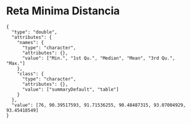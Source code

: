 # Reta Minima Distancia

    {
      "type": "double",
      "attributes": {
        "names": {
          "type": "character",
          "attributes": {},
          "value": ["Min.", "1st Qu.", "Median", "Mean", "3rd Qu.", "Max."]
        },
        "class": {
          "type": "character",
          "attributes": {},
          "value": ["summaryDefault", "table"]
        }
      },
      "value": [76, 90.39517593, 91.71536255, 90.48487315, 93.07004929, 93.45418549]
    }

